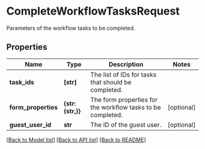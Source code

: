 # CompleteWorkflowTasksRequest

Parameters of the workflow tasks to be completed.
## Properties
Name | Type | Description | Notes
------------ | ------------- | ------------- | -------------
**task_ids** | **[str]** | The list of IDs for tasks that should be completed. | 
**form_properties** | **{str: (str,)}** | The form properties for the workflow tasks to be completed. | [optional] 
**guest_user_id** | **str** | The ID of the guest user. | [optional] 

[[Back to Model list]](../README.md#documentation-for-models) [[Back to API list]](../README.md#documentation-for-api-endpoints) [[Back to README]](../README.md)


